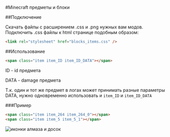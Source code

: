 #Minecraft предметы и блоки

##Подключение

Скачать файлы c расширением .css и .png нужных вам модов.
Подключить .css файлы к html странице подобным образом:

```html
<link rel="stylesheet" href="blocks_items.css" />
```

##Использование

```html
<span class="item item_ID item_ID_DATA"></span>
```

ID - id предмета

DATA - damage предмета

Т.к. один и тот же предмет в логах может принимать разные параметры DATA, нужно одновременно использовать и ```item_ID``` и ```item_ID_DATA```

###Пример

```html
<span class="item item_264 item_264_0"></span>
<span class="item item_5 item_5_1"></span>
```

![иконки алмаза и досок](http://i.imgur.com/TSJnbXb.png)